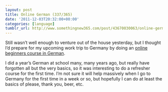 ```yaml
---
layout: post
title: Online German (337/365)
date: '2011-12-03T20:32:00+00:00'
categories: [language]
tumblr_url: http://www.somethingnew365.com/post/43670030063/online-german-337365
---
```

Still wasn’t well enough to venture out of the house yesterday, but I thought I’d prepare for my upcoming work trip to Germany by doing an [online beginners course in German](http://www.bbc.co.uk/languages/german/).

I did a year’s German at school many, many years ago, but really have forgotten all but the very basics, so it was interesting to do a refresher course for the first time. I’m not sure it will help massively when I go to Germany for the first time in a week or so, but hopefully I can do at least the basics of please, thank you, beer, etc.
